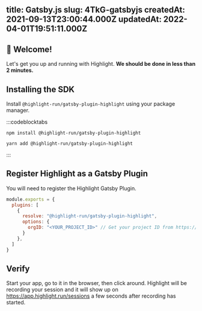 
title: Gatsby.js
slug: 4TkG-gatsbyjs
createdAt: 2021-09-13T23:00:44.000Z
updatedAt: 2022-04-01T19:51:11.000Z
---

## 👋 Welcome!

Let's get you up and running with Highlight. **We should be done in less than 2 minutes.**

## Installing the SDK

Install `@highlight-run/gatsby-plugin-highlight` using your package manager.

:::codeblocktabs
```none
npm install @highlight-run/gatsby-plugin-highlight
```

```shell
yarn add @highlight-run/gatsby-plugin-highlight
```
:::

## Register Highlight as a Gatsby Plugin

You will need to register the Highlight Gatsby Plugin.

```javascript
module.exports = {
  plugins: [
    {
      resolve: "@highlight-run/gatsby-plugin-highlight",
      options: {
        orgID: "<YOUR_PROJECT_ID>" // Get your project ID from https://app.highlight.run/setup
      }
    },
  ]
}
```

## Verify

Start your app, go to it in the browser, then click around. Highlight will be recording your session and it will show up on <https://app.highlight.run/sessions> a few seconds after recording has started.
